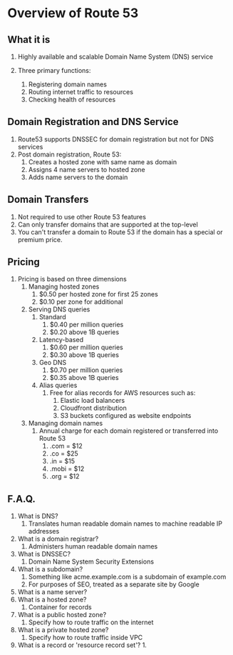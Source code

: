 # Overview of Route 53

## What it is

1. Highly available and scalable Domain Name System (DNS) service
1. Three primary functions:

   1. Registering domain names
   1. Routing internet traffic to resources
   1. Checking health of resources

## Domain Registration and DNS Service

1. Route53 supports DNSSEC for domain registration but not for DNS services
1. Post domain registration, Route 53:
   1. Creates a hosted zone with same name as domain
   1. Assigns 4 name servers to hosted zone
   1. Adds name servers to the domain

## Domain Transfers

1. Not required to use other Route 53 features
1. Can only transfer domains that are supported at the top-level
1. You can't transfer a domain to Route 53 if the domain has a special or premium price.

## Pricing

1. Pricing is based on three dimensions
   1. Managing hosted zones
      1. \$0.50 per hosted zone for first 25 zones
      1. \$0.10 per zone for additional
   1. Serving DNS queries
      1. Standard
         1. \$0.40 per million queries
         1. \$0.20 above 1B queries
      1. Latency-based
         1. \$0.60 per million queries
         1. \$0.30 above 1B queries
      1. Geo DNS
         1. \$0.70 per million queries
         1. \$0.35 above 1B queries
      1. Alias queries
         1. Free for alias records for AWS resources such as:
            1. Elastic load balancers
            1. Cloudfront distribution
            1. S3 buckets configured as website endpoints
   1. Managing domain names
      1. Annual charge for each domain registered or transferred into Route 53
         1. .com = \$12
         1. .co = \$25
         1. .in = \$15
         1. .mobi = \$12
         1. .org = \$12

## F.A.Q.

1. What is DNS?
   1. Translates human readable domain names to machine readable IP addresses
1. What is a domain registrar?
   1. Administers human readable domain names
1. What is DNSSEC?
   1. Domain Name System Security Extensions
1. What is a subdomain?
   1. Something like acme.example.com is a subdomain of example.com
   1. For purposes of SEO, treated as a separate site by Google
1. What is a name server?
1. What is a hosted zone?
   1. Container for records
1. What is a public hosted zone?
   1. Specify how to route traffic on the internet
1. What is a private hosted zone?
   1. Specify how to route traffic inside VPC
1. What is a record or 'resource record set'? 1.
